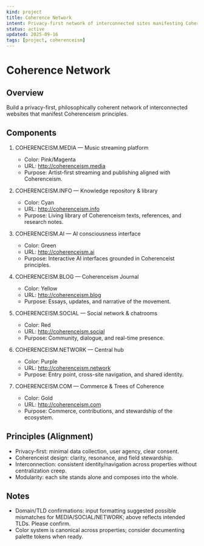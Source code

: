 ```yaml
---
kind: project
title: Coherence Network
intent: Privacy-first network of interconnected sites manifesting Coherenceism
status: active
updated: 2025-09-16
tags: [project, coherenceism]
---
```


# Coherence Network

## Overview
Build a privacy-first, philosophically coherent network of interconnected websites that manifest Coherenceism principles.

## Components

1. COHERENCEISM.MEDIA — Music streaming platform
   - Color: Pink/Magenta
   - URL: http://coherenceism.media
   - Purpose: Artist-first streaming and publishing aligned with Coherenceism.

2. COHERENCEISM.INFO — Knowledge repository & library
   - Color: Cyan
   - URL: http://coherenceism.info
   - Purpose: Living library of Coherenceism texts, references, and research notes.

3. COHERENCEISM.AI — AI consciousness interface
   - Color: Green
   - URL: http://coherenceism.ai
   - Purpose: Interactive AI interfaces grounded in Coherenceist principles.

4. COHERENCEISM.BLOG — Coherenceism Journal
   - Color: Yellow
   - URL: http://coherenceism.blog
   - Purpose: Essays, updates, and narrative of the movement.

5. COHERENCEISM.SOCIAL — Social network & chatrooms
   - Color: Red
   - URL: http://coherenceism.social
   - Purpose: Community, dialogue, and real-time presence.

6. COHERENCEISM.NETWORK — Central hub
   - Color: Purple
   - URL: http://coherenceism.network
   - Purpose: Entry point, cross-site navigation, and shared identity.

7. COHERENCEISM.COM — Commerce & Trees of Coherence
   - Color: Gold
   - URL: http://coherenceism.com
   - Purpose: Commerce, contributions, and stewardship of the ecosystem.

## Principles (Alignment)
- Privacy-first: minimal data collection, user agency, clear consent.
- Coherenceist design: clarity, resonance, and field stewardship.
- Interconnection: consistent identity/navigation across properties without centralization creep.
- Modularity: each site stands alone and composes into the whole.

## Notes
- Domain/TLD confirmations: input formatting suggested possible mismatches for MEDIA/SOCIAL/NETWORK; above reflects intended TLDs. Please confirm.
- Color system is canonical across properties; consider documenting palette tokens when ready.
